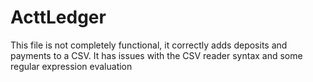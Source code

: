 # ActtLedger
This file is not completely functional, it correctly adds deposits and payments to a CSV. It has issues with the CSV reader syntax and some regular expression evaluation
